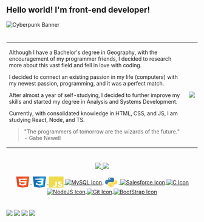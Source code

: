 ## Hello world! I'm front-end developer!
<div class="image-banner">
  <img src="https://i.imgur.com/ESXSmUX.gif" alt="Cyberpunk Banner"/>
</div>

  #

<table>
  <tr>
    <td>
      <p>Although I have a Bachelor's degree in Geography, with the encouragement of my programmer friends, I decided to research more about this vast field and fell in love with coding.</p>
      <p>I decided to connect an existing passion in my life (computers) with my newest passion, programming, and it was a perfect match.</p>
      <p>After almost a year of self-studying, I decided to further improve my skills and started my degree in Analysis and Systems Development.</p>
      <p>Currently, with consolidated knowledge in HTML, CSS, and JS, I am studying React, Node, and TS.</p>
      <blockquote>"The programmers of tomorrow are the wizards of the future." - Gabe Newell</blockquote>
    </td>
    <td><img width="100%" src="https://media2.giphy.com/media/v1.Y2lkPTc5MGI3NjExZTA5NWY3MmFhMGVmYzZjMDFlOTk3ODg3ZDljZjY3NTllNzI5ODA5ZCZjdD1n/2eKfFHjb30D9tDdJ59/giphy.gif"></td>
  </tr>
</table>

  #

<div align="center">
  <a href="https://github.com/rubens-fs">
  <img height="150em" src="https://github-readme-stats.vercel.app/api?username=rubens-fs&show_icons=true&theme=tokyonight&include_all_commits=true&count_private=true"/>
  <img height="150em" src="https://github-readme-stats.vercel.app/api/top-langs/?username=rubens-fs&layout=compact&langs_count=7&theme=tokyonight"/>
</div>
<div align="center" style="display: inline_block"><br>
  <img align="center" alt="HTML Icon" height="30" width="40" src="https://raw.githubusercontent.com/devicons/devicon/master/icons/html5/html5-original.svg">
  <img align="center" alt="CSS Icon" height="30" width="40" src="https://raw.githubusercontent.com/devicons/devicon/master/icons/css3/css3-original.svg">
  <img align="center" alt="JS Icon" height="30" width="40" src="https://raw.githubusercontent.com/devicons/devicon/master/icons/javascript/javascript-plain.svg">
  <img align="center" alt="MySQL Icon" height="30" width="40" src="https://cdn.jsdelivr.net/gh/devicons/devicon/icons/mysql/mysql-original.svg">
  <img align="center" alt="Python Icon" height="30" width="40" src="https://raw.githubusercontent.com/devicons/devicon/master/icons/python/python-original.svg">
  <img align="center" alt="Salesforce Icon" height="30" width="40" src="https://cdn.jsdelivr.net/gh/devicons/devicon/icons/salesforce/salesforce-original.svg">
  <img align="center" alt="C Icon" height="30" width="40" src="https://cdn.jsdelivr.net/gh/devicons/devicon/icons/c/c-original.svg">
  <img align="center" alt="NodeJS Icon" height="30" width="40" src="https://cdn.jsdelivr.net/gh/devicons/devicon/icons/nodejs/nodejs-original.svg">
  <img align="center" alt="Git Icon" height="30" width="40" src="https://cdn.jsdelivr.net/gh/devicons/devicon/icons/git/git-original.svg">
  <img align="center" alt="BootStrap Icon" height="30" width="40" src="https://cdn.jsdelivr.net/gh/devicons/devicon/icons/bootstrap/bootstrap-original.svg">
</div>

  #

<div class="social" align="left"> 
  <a href="https://www.linkedin.com/in/rubens-fs/" target="_blank" rel="noopener noreferrer"><img src="https://img.shields.io/badge/-LinkedIn-%230077B5?style=for-the-badge&logo=linkedin&logoColor=white"></a>
  <a href="https://www.instagram.com/rubensfs_/" target="_blank" rel="noopener noreferrer"><img src="https://img.shields.io/badge/-Instagram-%23E4405F?style=for-the-badge&logo=instagram&logoColor=white"></a>
  <a href="https://twitter.com/rubensfs_" target="_blank" rel="noopener noreferrer"><img src="https://img.shields.io/badge/Twitter-0C91F6?style=for-the-badge&logo=twitter&logoColor=white"></a>
  <a href="https://www.twitch.tv/ruiytv" target="_blank" rel="noopener noreferrer"><img src="https://img.shields.io/badge/Twitch-7B1FFD?style=for-the-badge&logo=twitch&logoColor=white"></a>
</div>
